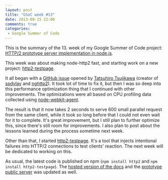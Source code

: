 ```yaml
---
layout: post
title: "GSoC week #13"
date: 2013-09-15 22:00
comments: true
categories: 
 - Google Summer of Code
---
```


This is the summary of the 13. week of my Google Summer of Code project: [HTTP/2 prototype server implementation in node.js](https://google-melange.appspot.com/gsoc/project/google/gsoc2013/molnarg/5001).

<!-- more -->

This week was about making node-http2 fast, and starting work on a new project: [http2-testpage](https://github.com/molnarg/http2-testpage).

It all began with a [GitHub issue](https://github.com/molnarg/node-http2/issues/47) opened by [Tatsuhiro Tsujikawa](https://twitter.com/tatsuhiro_t) (creator of [spdylay](https://github.com/tatsuhiro-t/spdylay) and [nghttp2](https://github.com/tatsuhiro-t/nghttp2)). It took lot of time to fix it, but then I was so deep into this performance optimization thing that I continued with other improvements. The optimizations were all based on CPU profiling data collected using [node-webkit-agent](https://github.com/c4milo/node-webkit-agent).

The result is that it now takes 2 seconds to serve 600 small parallel request from the same client, while it took so long before that I could not even wait for it to complete. It's great improvement, but I still plan to further optimize this, since there's still room for improvements. I also plan to post about the lessons learned during the process sometime next week.

Other than that, I started [http2-testpage](https://github.com/molnarg/http2-testpage). It's a tool that injects intentional failures into HTTP/2 connections to test clients' reaction. The next week will be dedicated to working on this.

As usual, the latest code is published on npm (`npm install http2` and `npm install http2-testpage`). The [hosted version of the docs](http://molnarg.github.io/node-http2/doc/) and the [prototype public server](https://gabor.molnar.es:8080) was updated as well.

